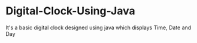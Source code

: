 # Digital-Clock-Using-Java
It's a basic digital clock designed using java which displays Time, Date and Day
